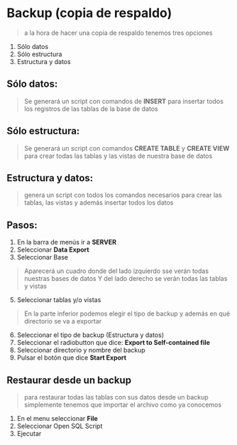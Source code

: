 # Backup (copia de respaldo)

> a la hora de hacer una copia de respaldo tenemos tres opciones

1. Sólo datos
2. Sólo estructura
3. Estructura y datos

## Sólo datos:
> Se generará un script con comandos de **INSERT** para insertar todos los registros de las tablas de la base de datos

## Sólo estructura:
> Se generará un script con comandos **CREATE TABLE** y **CREATE VIEW** para crear todas las tablas y las vistas de nuestra base de datos

## Estructura y datos: 
> genera un script con todos los comandos necesarios para crear las tablas, las vistas y además insertar todos los datos
 
## Pasos: 
1. En la barra de menús ir a **SERVER**
2. Seleccionar **Data Export**
3. Seleccionar Base
> Aparecerá un cuadro donde del lado izquierdo sse verán todas nuestras bases de datos
> Y del lado derecho se verán todas las tablas y vistas
5. Seleccionar tablas y/o vistas
> En la parte inferior podemos elegir el tipo de backup y además en qué directorio se va a exportar
6. Seleccionar el tipo de backup (Estructura y datos)
7. Seleccionar el radiobutton que dice: **Export to Self-contained file**
8. Seleccionar directorio y nombre del backup
9. Pulsar el botón que dice **Start Export**

## Restaurar desde un backup
> para restaurar todas las tablas con sus datos desde un backup simplemente tenemos que importar el archivo como ya conocemos
1. En el menu seleccionar **File**
2. Seleccionar Open SQL Script
3. Ejecutar
